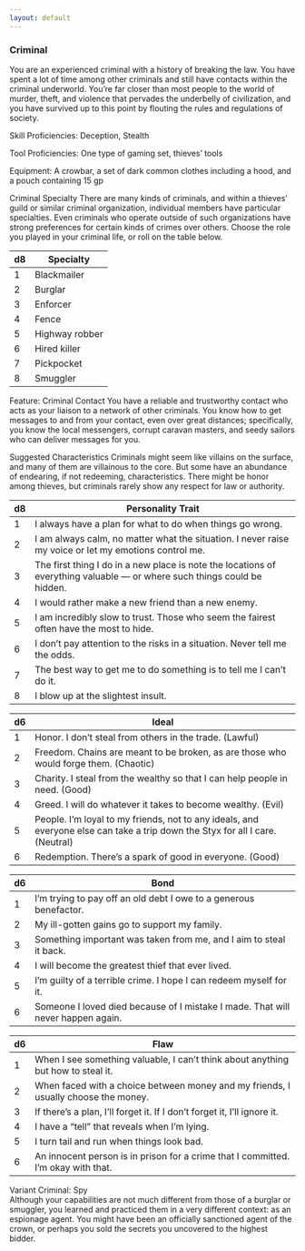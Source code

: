 ```yaml
---
layout: default
---
```

### Criminal

You are an experienced criminal with a history of breaking the law. You have spent a lot of time among other criminals and still have contacts within the criminal underworld. You’re far closer than most people to the world of murder, theft, and violence that pervades the underbelly of civilization, and you have survived up to this point by flouting the rules and regulations of society.

Skill Proficiencies: Deception, Stealth

Tool Proficiencies: One type of gaming set, thieves’ tools

Equipment: A crowbar, a set of dark common clothes including a hood, and a pouch containing 15 gp

Criminal Specialty
There are many kinds of criminals, and within a thieves’ guild or similar criminal organization, individual members have particular specialties. Even criminals who operate outside of such organizations have strong preferences for certain kinds of crimes over others. Choose the role you played in your criminal life, or roll on the table below.

| d8  | Specialty      |
| --- | -------------- |
| 1   | Blackmailer    |
| 2   | Burglar        |
| 3   | Enforcer       |
| 4   | Fence          |
| 5   | Highway robber |
| 6   | Hired killer   |
| 7   | Pickpocket     |
| 8   | Smuggler       |

Feature: Criminal Contact
You have a reliable and trustworthy contact who acts as your liaison to a network of other criminals. You know how to get messages to and from your contact, even over great distances; specifically, you know the local messengers, corrupt caravan masters, and seedy sailors who can deliver messages for you.

Suggested Characteristics
Criminals might seem like villains on the surface, and many of them are villainous to the core. But some have an abundance of endearing, if not redeeming, characteristics. There might be honor among thieves, but criminals rarely show any respect for law or authority.

| d8  | Personality Trait                                                                                                        |
| --- | ------------------------------------------------------------------------------------------------------------------------ |
| 1   | I always have a plan for what to do when things go wrong.                                                                |
| 2   | I am always calm, no matter what the situation. I never raise my voice or let my emotions control me.                    |
| 3   | The first thing I do in a new place is note the locations of everything valuable — or where such things could be hidden. |
| 4   | I would rather make a new friend than a new enemy.                                                                       |
| 5   | I am incredibly slow to trust. Those who seem the fairest often have the most to hide.                                   |
| 6   | I don’t pay attention to the risks in a situation. Never tell me the odds.                                               |
| 7   | The best way to get me to do something is to tell me I can’t do it.                                                      |
| 8   | I blow up at the slightest insult.                                                                                       |

| d6  | Ideal                                                                                                                         |
| --- | ----------------------------------------------------------------------------------------------------------------------------- |
| 1   | Honor. I don’t steal from others in the trade. (Lawful)                                                                       |
| 2   | Freedom. Chains are meant to be broken, as are those who would forge them. (Chaotic)                                          |
| 3   | Charity. I steal from the wealthy so that I can help people in need. (Good)                                                   |
| 4   | Greed. I will do whatever it takes to become wealthy. (Evil)                                                                  |
| 5   | People. I’m loyal to my friends, not to any ideals, and everyone else can take a trip down the Styx for all I care. (Neutral) |
| 6   | Redemption. There’s a spark of good in everyone. (Good)                                                                       |

| d6  | Bond                                                                            |
| --- | ------------------------------------------------------------------------------- |
| 1   | I’m trying to pay off an old debt I owe to a generous benefactor.               |
| 2   | My ill-gotten gains go to support my family.                                    |
| 3   | Something important was taken from me, and I aim to steal it back.              |
| 4   | I will become the greatest thief that ever lived.                               |
| 5   | I’m guilty of a terrible crime. I hope I can redeem myself for it.              |
| 6   | Someone I loved died because of I mistake I made. That will never happen again. |

| d6  | Flaw                                                                               |
| --- | ---------------------------------------------------------------------------------- |
| 1   | When I see something valuable, I can’t think about anything but how to steal it.   |
| 2   | When faced with a choice between money and my friends, I usually choose the money. |
| 3   | If there’s a plan, I’ll forget it. If I don’t forget it, I’ll ignore it.           |
| 4   | I have a “tell” that reveals when I’m lying.                                       |
| 5   | I turn tail and run when things look bad.                                          |
| 6   | An innocent person is in prison for a crime that I committed. I’m okay with that.  |

Variant Criminal: Spy  
Although your capabilities are not much different from those of a burglar or smuggler, you learned and practiced them in a very different context: as an espionage agent. You might have been an officially sanctioned agent of the crown, or perhaps you sold the secrets you uncovered to the highest bidder.
